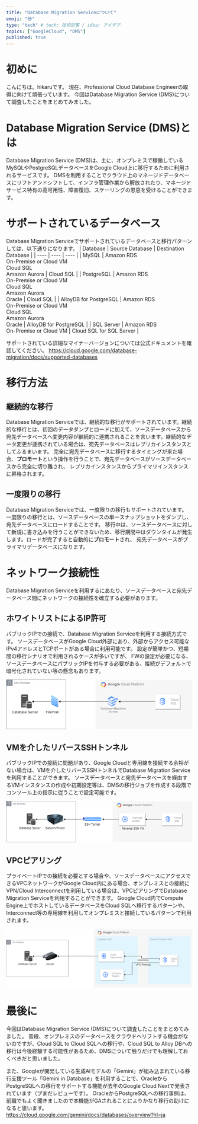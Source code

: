 ```yaml
---
title: "Database Migration Serviceについて"
emoji: "😎"
type: "tech" # tech: 技術記事 / idea: アイデア
topics: ["GoogleCloud", "DMS"]
published: true
---
```

# 初めに
こんにちは。hikaruです。
現在、Professional Cloud Database Engineerの取得に向けて頑張っています。
今回はDatabase Migration Service (DMS)について調査したことをまとめてみました。


# Database Migration Service (DMS)とは
Database Migration Service (DMS)は、主に、オンプレミスで稼働しているMySQLやPostgreSQLデータベースをGoogle Cloud上に移行するために利用されるサービスです。
DMSを利用することでクラウド上のマネージドデータベースにリフトアンドシフトして、インフラ管理作業から解放されたり、マネージドサービス特有の高可用性、障害復旧、スケーリングの恩恵を受けることができます。

# サポートされているデータベース
Database Migration Serviceでサポートされているデータベースと移行パターンしては、以下通りになります。
| Database | Source Database | Destination Database |
| ---- | ---- | ---- |
| MySQL | Amazon RDS<br>On-Premise or Cloud VM<br>Cloud SQL<br>Amazon Aurora | Cloud SQL |
| PostgreSQL | Amazon RDS<br>On-Premise or Cloud VM<br>Cloud SQL<br>Amazon Aurora<br>Oracle | Cloud SQL |
| AlloyDB for PostgreSQL | Amazon RDS<br>On-Premise or Cloud VM<br>Cloud SQL<br>Amazon Aurora<br>Oracle | AlloyDB for PostgreSQL |
| SQL Server | Amazon RDS<br>On-Premise or Cloud VM | Cloud SQL for SQL Server |

サポートされている詳細なマイナーバージョンについては公式ドキュメントを確認してください。
https://cloud.google.com/database-migration/docs/supported-databases


# 移行方法
## 継続的な移行
Database Migration Serviceでは、継続的な移行がサポートされています。継続的な移行とは、初回のデータダンプとロードに加えて、ソースデータベースから
宛先データベースへ変更内容が継続的に連携されることを言います。継続的なデータ変更が連携されている場合は、宛先データベースはレプリカインスタンスとしてふるまいます。
完全に宛先データベースに移行するタイミングが来た場合、**プロモート**という操作を行うことで、宛先データベースがソースデータベースから完全に切り離され、
レプリカインスタンスからプライマリインスタンスに昇格されます。

## 一度限りの移行
Database Migration Serviceでは、一度限りの移行もサポートされています。
一度限りの移行とは、ソースデータベースの単一スナップショットをダンプし、宛先データベースにロードすることです。
移行中は、ソースデータベースに対して新規に書き込みを行うことができないため、移行期間中はダウンタイムが発生します。ロードが完了すると自動的に**プロモート**され、
宛先データベースがプライマリデータベースになります。


# ネットワーク接続性
Database Migration Serviceを利用するにあたり、ソースデータベースと宛先データベース間にネットワークの接続性を確立する必要があります。

## ホワイトリストによるIP許可
パブリックIPでの接続で、Database Migration Serviceを利用する接続方式です。
ソースデータベースがGoogle Cloud外部にあり、外部からアクセス可能なIPv4アドレスとTCPポートがある場合に利用可能です。
設定が簡単かつ、短期間の移行シナリオで利用されるケースが多いですが、
FWの設定が必要になる、ソースデータベースにパブリックIPを付与する必要がある、接続がデフォルトで暗号化されていない等の懸念もあります。

![](/images/dms-20240812/DMS_PublicIP.png)

## VMを介したリバースSSHトンネル
パブリックIPでの接続に問題があり、Google Cloudと専用線を接続する余裕がない場合は、VMを介したリバースSSHトンネルでDatabase Migration Serviceを利用することができます。
ソースデータベースと宛先データベースを経由するVMインスタンスの作成や初期設定等は、DMSの移行ジョブを作成する段階でコンソール上の指示に従うことで設定可能です。

![](/images/dms-20240812/DMS_SSH_VM.png)

## VPCピアリング
プライベートIPでの接続を必要とする場合や、ソースデータベースにアクセスできるVPCネットワークがGoogle Cloud内にある場合、オンプレミスとの接続にVPN/Cloud Interconnectを利用している場合は、VPCピアリングでDatabase Migration Serviceを利用することができます。
Google Cloud内でCompute Engine上でホストしているデータベースをCloud SQLへ移行するパターンや、Interconnect等の専用線を利用してオンプレミスと接続しているパターンで利用されます。

![](/images/dms-20240812/DMS_VPC_PEERING.png)


# 最後に
今回はDatabase Migration Service (DMS)について調査したことをまとめてみました。
普段、オンプレミスのデータベースをクラウドへリフトする機会がないのですが、Cloud SQL to Cloud SQLへの移行や、Cloud SQL to Alloy DBへの移行は今後経験する可能性があるため、DMSについて触りだけでも理解しておくべきだと思いました。

また、Googleが開発している生成AIモデルの「Gemini」が組み込まれている移行支援ツール「Gemini in Database」を利用することで、OracleからPostgreSQLへの移行をサポートする機能が去年のGoogle Cloud Nextで発表されています（プまだレビューです）。
OracleからPostgreSQLへの移行事例は、前職でもよく聞きましたので本機能がGAされることによりかなり移行の助けになると思います。
https://cloud.google.com/gemini/docs/databases/overview?hl=ja
